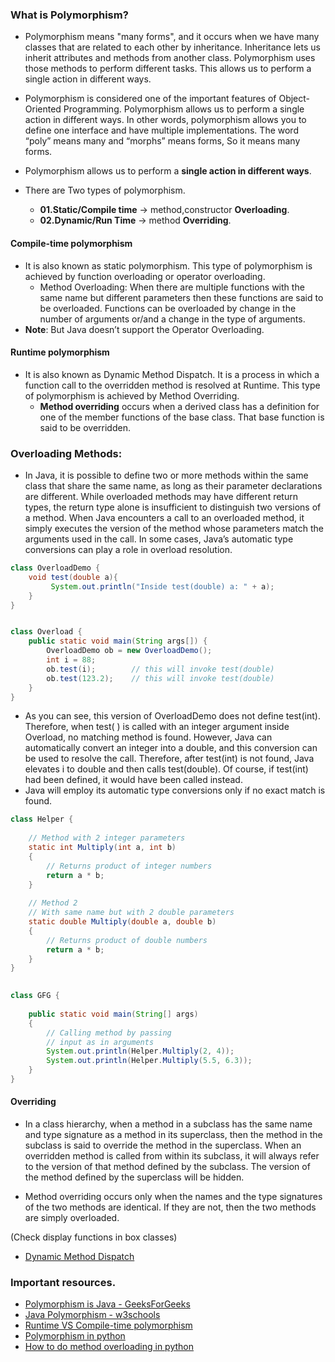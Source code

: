 ### What is Polymorphism?
* Polymorphism means "many forms", and it occurs when we have many classes that are related to each other by inheritance.
  Inheritance lets us inherit attributes and methods from another class.
  Polymorphism uses those methods to perform different tasks.
  This allows us to perform a single action in different ways.

* Polymorphism is considered one of the important features of Object-Oriented Programming.
  Polymorphism allows us to perform a single action in different ways.
  In other words, polymorphism allows you to define one interface and have multiple implementations.
  The word “poly” means many and “morphs” means forms, So it means many forms.
* Polymorphism allows us to perform a **single action in different ways**.

* There are Two types of polymorphism.
    * **01.Static/Compile time** -> method,constructor **Overloading**.
    * **02.Dynamic/Run Time** -> method **Overriding**.

#### Compile-time polymorphism
* It is also known as static polymorphism. This type of polymorphism is achieved by function overloading or operator overloading.
  * Method Overloading: When there are multiple functions with the same name but different parameters then these functions are said to be overloaded. Functions can be overloaded by change in the number of arguments or/and a change in the type of arguments.
* **Note**: But Java doesn’t support the Operator Overloading.

#### Runtime polymorphism
* It is also known as Dynamic Method Dispatch. It is a process in which a function call to the overridden method is resolved at Runtime. This type of polymorphism is achieved by Method Overriding.
  *  **Method overriding** occurs when a derived class has a definition for one of the member functions of the base class. That base function is said to be overridden.

### Overloading Methods:
* In Java, it is possible to define two or more methods within the same class that share the same name,
as long as their parameter declarations are different.
While overloaded methods may have different return types, the return type alone is insufficient to distinguish two
versions of a method. When Java encounters a call to an overloaded method, it simply executes the version of the method
whose parameters match the arguments used in the call.
In some cases, Java’s automatic type conversions can play a role in overload resolution.

```java
class OverloadDemo {
    void test(double a){
         System.out.println("Inside test(double) a: " + a);
    }
}


class Overload {
    public static void main(String args[]) {
        OverloadDemo ob = new OverloadDemo();
        int i = 88;
        ob.test(i);        // this will invoke test(double)
        ob.test(123.2);    // this will invoke test(double)
    }
}
```

* As you can see, this version of OverloadDemo does not define test(int). Therefore, when test( ) is called with an
integer argument inside Overload, no matching method is found. However, Java can automatically convert an integer
into a double, and this conversion can be used to resolve the call. Therefore, after test(int) is not found,
Java elevates i to double and then calls test(double).
Of course, if test(int) had been defined, it would have been called instead.
* Java will employ its automatic type conversions only if no exact match is found.

```java
class Helper {
 
    // Method with 2 integer parameters
    static int Multiply(int a, int b)
    {
        // Returns product of integer numbers
        return a * b;
    }
 
    // Method 2
    // With same name but with 2 double parameters
    static double Multiply(double a, double b)
    {
        // Returns product of double numbers
        return a * b;
    }
}
 

class GFG {
    
    public static void main(String[] args)
    {
        // Calling method by passing
        // input as in arguments
        System.out.println(Helper.Multiply(2, 4));
        System.out.println(Helper.Multiply(5.5, 6.3));
    }
}

```



#### Overriding
* In a class hierarchy, when a method in a subclass has the same name and type signature as a method in its superclass,
then the method in the subclass is said to override the method in the superclass. When an overridden method is called
from within its subclass, it will always refer to the version of that method defined by the subclass. The version of the
method defined by the superclass will be hidden.

* Method overriding occurs only when the names and the type signatures of the two methods are identical.
If they are not, then the two methods are simply overloaded.

(Check display functions in box classes)

* [Dynamic Method Dispatch](https://www.geeksforgeeks.org/dynamic-method-dispatch-runtime-polymorphism-java/)

### Important resources.
* [Polymorphism is Java - GeeksForGeeks](https://www.geeksforgeeks.org/polymorphism-in-java/)
* [Java Polymorphism - w3schools](https://www.w3schools.com/java/java_polymorphism.asp)
* [Runtime VS Compile-time polymorphism](https://www.geeksforgeeks.org/difference-between-compile-time-and-run-time-polymorphism-in-java/)
* [Polymorphism in python](https://www.geeksforgeeks.org/polymorphism-in-python/)  
* [How to do method overloading in python](https://www.geeksforgeeks.org/python-method-overloading/)
